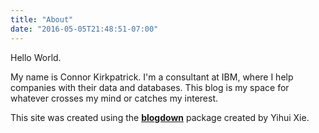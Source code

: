 ```yaml
---
title: "About"
date: "2016-05-05T21:48:51-07:00"
---
```


Hello World.

My name is Connor Kirkpatrick. I'm a consultant at IBM, where I help companies with their data and databases.
This blog is my space for whatever crosses my mind or catches my interest.



This site was created using the [**blogdown**](https://github.com/rstudio/blogdown) package created by Yihui Xie.
